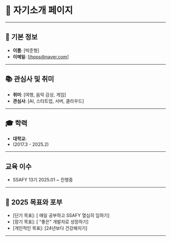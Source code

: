 # 🌟 자기소개 페이지

---

## 📌 기본 정보
- **이름**: [박준형]
- **이메일**: [jhpps@naver.com]

---

## 📚 관심사 및 취미
- **취미**: [여행, 음악 감상, 게임]
- **관심사**: [AI, 스타트업, 서버, 클라우드]

---

## 🎓 학력
- **대학교**:
- (2017.3 - 2025.2)

---
## 교육 이수
- SSAFY 13기 2025.01 ~ 진행중
---

## 🎯 2025 목표와 포부
- [단기 목표]: [ 매일 공부하고 SSAFY 열심히 임하기]
- [장기 목표]: [ "좋은" 개발자로 성장하기]
- [개인적인 목표]: [24년보다 건강해지기]

---
